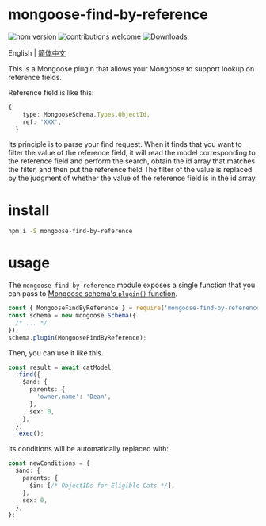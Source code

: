# mongoose-find-by-reference

[![npm version](https://img.shields.io/npm/v/mongoose-find-by-reference.svg)](https://www.npmjs.com/package/mongoose-find-by-reference)
[![contributions welcome](https://img.shields.io/badge/contributions-welcome-brightgreen.svg?style=flat)](https://github.com/cheezone/mongoose-find-by-reference/issues)
[![Downloads](https://img.shields.io/npm/dm/mongoose-find-by-reference.svg)](https://img.shields.io/npm/dm/mongoose-find-by-reference.svg)

English | [简体中文](README.zh_CN.md)

This is a Mongoose plugin that allows your Mongoose to support lookup on reference fields.

Reference field is like this:

```typescript
{
    type: MongooseSchema.Types.ObjectId,
    ref: 'XXX',
  }
```

Its principle is to parse your find request. When it finds that you want to filter the value of the reference field, it will read the model corresponding to the reference field and perform the search, obtain the id array that matches the filter, and then put the reference field The filter of the value is replaced by the judgment of whether the value of the reference field is in the id array.

# install

```bash
npm i -S mongoose-find-by-reference
```

# usage

The `mongoose-find-by-reference` module exposes a single function that you can
pass to [Mongoose schema's `plugin()` function](https://mongoosejs.com/docs/api.html#schema_Schema-plugin).

```javascript
const { MongooseFindByReference } = require('mongoose-find-by-reference');
const schema = new mongoose.Schema({
  /* ... */
});
schema.plugin(MongooseFindByReference);
```

Then, you can use it like this.

```typescript
const result = await catModel
  .find({
    $and: {
      parents: {
        'owner.name': 'Dean',
      },
      sex: 0,
    },
  })
  .exec();
```

Its conditions will be automatically replaced with:

```typescript
const newConditions = {
  $and: {
    parents: {
      $in: [/* ObjectIDs for Eligible Cats */],
    },
    sex: 0,
  },
};
```